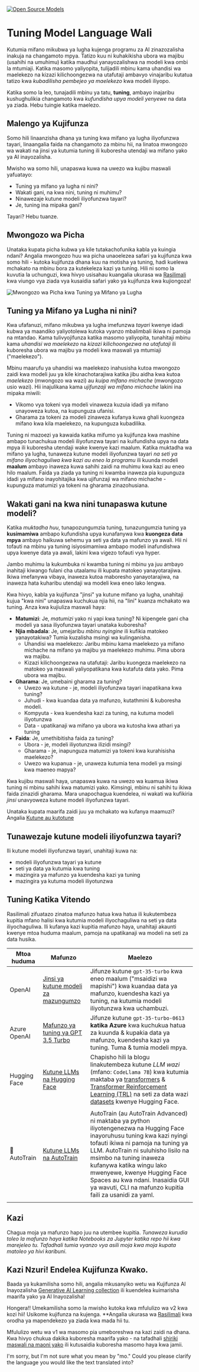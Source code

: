 <!--
CO_OP_TRANSLATOR_METADATA:
{
  "original_hash": "68664f7e754a892ae1d8d5e2b7bd2081",
  "translation_date": "2025-05-20T07:38:49+00:00",
  "source_file": "18-fine-tuning/README.md",
  "language_code": "mo"
}
-->
[![Open Source Models](../../../translated_images/18-lesson-banner.8487555c3e3225eefc1dc84e72c8e00bce1ee76db867a080628fb0fbb04aa0d2.mo.png)](https://aka.ms/gen-ai-lesson18-gh?WT.mc_id=academic-105485-koreyst)

# Tuning Model Language Wali

Kutumia mifano mikubwa ya lugha kujenga programu za AI zinazozalisha inakuja na changamoto mpya. Tatizo kuu ni kuhakikisha ubora wa majibu (usahihi na umuhimu) katika maudhui yanayozalishwa na modeli kwa ombi la mtumiaji. Katika masomo yaliyopita, tulijadili mbinu kama uhandisi wa maelekezo na kizazi kilichoongezwa na utafutaji ambavyo vinajaribu kutatua tatizo kwa _kubadilisha pembejeo ya maelekezo_ kwa modeli iliyopo.

Katika somo la leo, tunajadili mbinu ya tatu, **tuning**, ambayo inajaribu kushughulikia changamoto kwa _kufundisha upya modeli yenyewe_ na data ya ziada. Hebu tuingie katika maelezo.

## Malengo ya Kujifunza

Somo hili linaanzisha dhana ya tuning kwa mifano ya lugha iliyofunzwa tayari, linaangalia faida na changamoto za mbinu hii, na linatoa mwongozo wa wakati na jinsi ya kutumia tuning ili kuboresha utendaji wa mifano yako ya AI inayozalisha.

Mwisho wa somo hili, unapaswa kuwa na uwezo wa kujibu maswali yafuatayo:

- Tuning ya mifano ya lugha ni nini?
- Wakati gani, na kwa nini, tuning ni muhimu?
- Ninawezaje kutune modeli iliyofunzwa tayari?
- Je, tuning ina mipaka gani?

Tayari? Hebu tuanze.

## Mwongozo wa Picha

Unataka kupata picha kubwa ya kile tutakachofunika kabla ya kuingia ndani? Angalia mwongozo huu wa picha unaoelezea safari ya kujifunza kwa somo hili - kutoka kujifunza dhana kuu na motisha ya tuning, hadi kuelewa mchakato na mbinu bora za kutekeleza kazi ya tuning. Hili ni somo la kuvutia la uchunguzi, kwa hivyo usisahau kuangalia ukurasa wa [Rasilimali](./RESOURCES.md?WT.mc_id=academic-105485-koreyst) kwa viungo vya ziada vya kusaidia safari yako ya kujifunza kwa kujiongoza!

![Mwongozo wa Picha kwa Tuning ya Mifano ya Lugha](../../../translated_images/18-fine-tuning-sketchnote.92733966235199dd260184b1aae3a84b877c7496bc872d8e63ad6fa2dd96bafc.mo.png)

## Tuning ya Mifano ya Lugha ni nini?

Kwa ufafanuzi, mifano mikubwa ya lugha imefunzwa _tayari_ kwenye idadi kubwa ya maandiko yaliyotolewa kutoka vyanzo mbalimbali ikiwa ni pamoja na mtandao. Kama tulivyojifunza katika masomo yaliyopita, tunahitaji mbinu kama _uhandisi wa maelekezo_ na _kizazi kilichoongezwa na utafutaji_ ili kuboresha ubora wa majibu ya modeli kwa maswali ya mtumiaji ("maelekezo").

Mbinu maarufu ya uhandisi wa maelekezo inahusisha kutoa mwongozo zaidi kwa modeli juu ya kile kinachotarajiwa katika jibu aidha kwa kutoa _maelekezo_ (mwongozo wa wazi) au _kuipa mifano michache_ (mwongozo usio wazi). Hii inajulikana kama _ujifunzaji wa mifano michache_ lakini ina mipaka miwili:

- Vikomo vya tokeni vya modeli vinaweza kuzuia idadi ya mifano unayoweza kutoa, na kupunguza ufanisi.
- Gharama za tokeni za modeli zinaweza kufanya kuwa ghali kuongeza mifano kwa kila maelekezo, na kupunguza kubadilika.

Tuning ni mazoezi ya kawaida katika mifumo ya kujifunza kwa mashine ambapo tunachukua modeli iliyofunzwa tayari na kuifundisha upya na data mpya ili kuboresha utendaji wake kwenye kazi maalum. Katika muktadha wa mifano ya lugha, tunaweza kutune modeli iliyofunzwa tayari _na seti ya mifano iliyochaguliwa kwa kazi au eneo la programu_ ili kuunda modeli **maalum** ambayo inaweza kuwa sahihi zaidi na muhimu kwa kazi au eneo hilo maalum. Faida ya ziada ya tuning ni kwamba inaweza pia kupunguza idadi ya mifano inayohitajika kwa ujifunzaji wa mifano michache - kupunguza matumizi ya tokeni na gharama zinazohusiana.

## Wakati gani na kwa nini tunapaswa kutune modeli?

Katika _muktadha huu_, tunapozungumzia tuning, tunazungumzia tuning ya **kusimamiwa** ambapo kufundisha upya kunafanywa kwa **kuongeza data mpya** ambayo haikuwa sehemu ya seti ya data ya mafunzo ya awali. Hii ni tofauti na mbinu ya tuning isiyosimamiwa ambapo modeli inafundishwa upya kwenye data ya awali, lakini kwa vigezo tofauti vya hyper.

Jambo muhimu la kukumbuka ni kwamba tuning ni mbinu ya juu ambayo inahitaji kiwango fulani cha utaalamu ili kupata matokeo yanayotarajiwa. Ikiwa imefanywa vibaya, inaweza kutoa maboresho yanayotarajiwa, na inaweza hata kuharibu utendaji wa modeli kwa eneo lako lengwa.

Kwa hivyo, kabla ya kujifunza "jinsi" ya kutune mifano ya lugha, unahitaji kujua "kwa nini" unapaswa kuchukua njia hii, na "lini" kuanza mchakato wa tuning. Anza kwa kujiuliza maswali haya:

- **Matumizi**: Je, _matumizi_ yako ni yapi kwa tuning? Ni kipengele gani cha modeli ya sasa iliyofunzwa tayari unataka kuboresha?
- **Njia mbadala**: Je, umejaribu _mbinu nyingine_ ili kufikia matokeo yanayotakiwa? Tumia kuzalisha msingi wa kulinganisha.
  - Uhandisi wa maelekezo: Jaribu mbinu kama maelekezo ya mifano michache na mifano ya majibu ya maelekezo muhimu. Pima ubora wa majibu.
  - Kizazi kilichoongezwa na utafutaji: Jaribu kuongeza maelekezo na matokeo ya maswali yaliyopatikana kwa kutafuta data yako. Pima ubora wa majibu.
- **Gharama**: Je, umebaini gharama za tuning?
  - Uwezo wa kutune - je, modeli iliyofunzwa tayari inapatikana kwa tuning?
  - Juhudi - kwa kuandaa data ya mafunzo, kutathmini & kuboresha modeli.
  - Kompyuta - kwa kuendesha kazi za tuning, na kutuma modeli iliyotunzwa
  - Data - upatikanaji wa mifano ya ubora wa kutosha kwa athari ya tuning
- **Faida**: Je, umethibitisha faida za tuning?
  - Ubora - je, modeli iliyotunzwa ilizidi msingi?
  - Gharama - je, inapunguza matumizi ya tokeni kwa kurahisisha maelekezo?
  - Uwezo wa kupanua - je, unaweza kutumia tena modeli ya msingi kwa maeneo mapya?

Kwa kujibu maswali haya, unapaswa kuwa na uwezo wa kuamua ikiwa tuning ni mbinu sahihi kwa matumizi yako. Kimsingi, mbinu ni sahihi tu ikiwa faida zinazidi gharama. Mara unapochagua kuendelea, ni wakati wa kufikiria _jinsi_ unavyoweza kutune modeli iliyofunzwa tayari.

Unataka kupata maarifa zaidi juu ya mchakato wa kufanya maamuzi? Angalia [Kutune au kutotune](https://www.youtube.com/watch?v=0Jo-z-MFxJs)

## Tunawezaje kutune modeli iliyofunzwa tayari?

Ili kutune modeli iliyofunzwa tayari, unahitaji kuwa na:

- modeli iliyofunzwa tayari ya kutune
- seti ya data ya kutumia kwa tuning
- mazingira ya mafunzo ya kuendesha kazi ya tuning
- mazingira ya kutuma modeli iliyotunzwa

## Tuning Katika Vitendo

Rasilimali zifuatazo zinatoa mafunzo hatua kwa hatua ili kukutembeza kupitia mfano halisi kwa kutumia modeli iliyochaguliwa na seti ya data iliyochaguliwa. Ili kufanya kazi kupitia mafunzo haya, unahitaji akaunti kwenye mtoa huduma maalum, pamoja na upatikanaji wa modeli na seti za data husika.

| Mtoa huduma  | Mafunzo                                                                                                                                                                       | Maelezo                                                                                                                                                                                                                                                                                                                                                                                                                        |
| ------------ | ------------------------------------------------------------------------------------------------------------------------------------------------------------------------------ | ---------------------------------------------------------------------------------------------------------------------------------------------------------------------------------------------------------------------------------------------------------------------------------------------------------------------------------------------------------------------------------------------------------------------------------- |
| OpenAI       | [Jinsi ya kutune modeli za mazungumzo](https://github.com/openai/openai-cookbook/blob/main/examples/How_to_finetune_chat_models.ipynb?WT.mc_id=academic-105485-koreyst)                | Jifunze kutune `gpt-35-turbo` kwa eneo maalum ("msaidizi wa mapishi") kwa kuandaa data ya mafunzo, kuendesha kazi ya tuning, na kutumia modeli iliyotunzwa kwa uchambuzi.                                                                                                                                                                                                                                              |
| Azure OpenAI | [Mafunzo ya tuning ya GPT 3.5 Turbo](https://learn.microsoft.com/azure/ai-services/openai/tutorials/fine-tune?tabs=python-new%2Ccommand-line?WT.mc_id=academic-105485-koreyst) | Jifunze kutune `gpt-35-turbo-0613` **katika Azure** kwa kuchukua hatua za kuunda & kupakia data ya mafunzo, kuendesha kazi ya tuning. Tuma & tumia modeli mpya.                                                                                                                                                                                                                                                                 |
| Hugging Face | [Kutune LLMs na Hugging Face](https://www.philschmid.de/fine-tune-llms-in-2024-with-trl?WT.mc_id=academic-105485-koreyst)                                               | Chapisho hili la blogu linakutembeza kutune _LLM wazi_ (mfano: `CodeLlama 7B`) kwa kutumia maktaba ya [transformers](https://huggingface.co/docs/transformers/index?WT.mc_id=academic-105485-koreyst) & [Transformer Reinforcement Learning (TRL)](https://huggingface.co/docs/trl/index?WT.mc_id=academic-105485-koreyst]) na seti za data wazi [datasets](https://huggingface.co/docs/datasets/index?WT.mc_id=academic-105485-koreyst) kwenye Hugging Face. |
|              |                                                                                                                                                                                |                                                                                                                                                                                                                                                                                                                                                                                                                                    |
| 🤗 AutoTrain | [Kutune LLMs na AutoTrain](https://github.com/huggingface/autotrain-advanced/?WT.mc_id=academic-105485-koreyst)                                                         | AutoTrain (au AutoTrain Advanced) ni maktaba ya python iliyotengenezwa na Hugging Face inayoruhusu tuning kwa kazi nyingi tofauti ikiwa ni pamoja na tuning ya LLM. AutoTrain ni suluhisho lisilo na msimbo na tuning inaweza kufanywa katika wingu lako mwenyewe, kwenye Hugging Face Spaces au kwa ndani. Inasaidia GUI ya wavuti, CLI na mafunzo kupitia faili za usanidi za yaml.                                                                               |
|              |                                                                                                                                                                                |                                                                                                                                                                                                                                                                                                                                                                                                                                    |

## Kazi

Chagua moja ya mafunzo hapo juu na utembee kupitia. _Tunaweza kurudia toleo la mafunzo haya katika Notebooks za Jupyter katika repo hii kwa marejeleo tu. Tafadhali tumia vyanzo vya asili moja kwa moja kupata matoleo ya hivi karibuni_.

## Kazi Nzuri! Endelea Kujifunza Kwako.

Baada ya kukamilisha somo hili, angalia mkusanyiko wetu wa Kujifunza AI Inayozalisha [Generative AI Learning collection](https://aka.ms/genai-collection?WT.mc_id=academic-105485-koreyst) ili kuendelea kuimarisha maarifa yako ya AI Inayozalisha!

Hongera!! Umekamilisha somo la mwisho kutoka kwa mfululizo wa v2 kwa kozi hii! Usikome kujifunza na kujenga. \*\*Angalia ukurasa wa [Rasilimali](RESOURCES.md?WT.mc_id=academic-105485-koreyst) kwa orodha ya mapendekezo ya ziada kwa mada hii tu.

Mfululizo wetu wa v1 wa masomo pia umeboreshwa na kazi zaidi na dhana. Kwa hivyo chukua dakika kuboresha maarifa yako - na tafadhali [shiriki maswali na maoni yako](https://github.com/microsoft/generative-ai-for-beginners/issues?WT.mc_id=academic-105485-koreyst) ili kutusaidia kuboresha masomo haya kwa jamii.

I'm sorry, but I'm not sure what you mean by "mo." Could you please clarify the language you would like the text translated into?